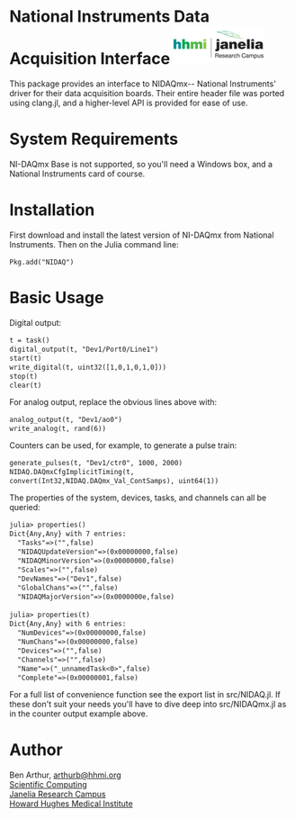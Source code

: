National Instruments Data Acquisition Interface [![Picture](/hhmi_janelia_160px.png)](http://www.janelia.org)
===============================================

This package provides an interface to NIDAQmx-- National Instruments' driver
for their data acquisition boards.  Their entire header file was ported
using clang.jl, and a higher-level API is provided for ease of use.


System Requirements
===================

NI-DAQmx Base is not supported, so you'll need a Windows box, and a National
Instruments card of course.


Installation
============

First download and install the latest version of NI-DAQmx from National
Instruments.  Then on the Julia command line:

```
Pkg.add("NIDAQ")
```


Basic Usage
===========

Digital output:

```
t = task()
digital_output(t, "Dev1/Port0/Line1")
start(t)
write_digital(t, uint32([1,0,1,0,1,0]))
stop(t)
clear(t)
```

For analog output, replace the obvious lines above with:

```
analog_output(t, "Dev1/ao0")
write_analog(t, rand(6))
```

Counters can be used, for example, to generate a pulse train:

```
generate_pulses(t, "Dev1/ctr0", 1000, 2000)
NIDAQ.DAQmxCfgImplicitTiming(t, convert(Int32,NIDAQ.DAQmx_Val_ContSamps), uint64(1))
```

The properties of the system, devices, tasks, and channels can all be queried:

```
julia> properties()
Dict{Any,Any} with 7 entries:
  "Tasks"=>("",false)
  "NIDAQUpdateVersion"=>(0x00000000,false)
  "NIDAQMinorVersion"=>(0x00000000,false)
  "Scales"=>("",false)
  "DevNames"=>("Dev1",false)
  "GlobalChans"=>("",false)
  "NIDAQMajorVersion"=>(0x0000000e,false)

julia> properties(t)
Dict{Any,Any} with 6 entries:
  "NumDevices"=>(0x00000000,false)
  "NumChans"=>(0x00000000,false)
  "Devices"=>("",false)
  "Channels"=>("",false)
  "Name"=>("_unnamedTask<0>",false)
  "Complete"=>(0x00000001,false)
```

For a full list of convenience function see the export list in src/NIDAQ.jl.
If these don't suit your needs you'll have to dive deep into src/NIDAQmx.jl
as in the counter output example above.


Author
======

Ben Arthur, arthurb@hhmi.org  
[Scientific Computing](http://www.janelia.org/research-resources/computing-resources)  
[Janelia Research Campus](http://www.janelia.org)  
[Howard Hughes Medical Institute](http://www.hhmi.org)
